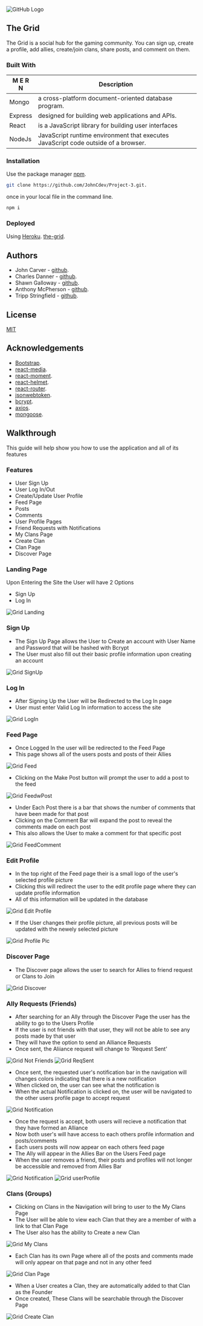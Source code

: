 ![GitHub Logo](/client/src/images/Logos/grid.png)
## The Grid
The Grid is a social hub for the gaming community. You can sign up, create a profile, 
add allies, create/join clans, share posts, and comment on them. 

### Built With
M E R N  | Description
------------- | -------------
Mongo  | a cross-platform document-oriented database program.
Express  | designed for building web applications and APIs.
React  | is a JavaScript library for building user interfaces
NodeJs  | JavaScript runtime environment that executes JavaScript code outside of a browser.

### Installation
Use the package manager [npm](https://www.npmjs.com/).
```bash
git clone https://github.com/JohnCdev/Project-3.git.
```
once in your local file in the command line.
```bash
npm i 
```
### Deployed
Using [Heroku](https://www.heroku.com/).
[the-grid](https://the-grid.herokuapp.com/).

## Authors
* John Carver - [github](https://github.com/JohnCdev).
* Charles Danner - [github](https://github.com/charlesdanner).
* Shawn Galloway - [github](https://github.com/shawngway).
* Anthony McPherson - [github](https://github.com/AQM28202).
* Tripp Stringfield - [github](https://github.com/jastring1).

## License
[MIT](https://choosealicense.com/licenses/mit/)

## Acknowledgements
* [Bootstrap](https://getbootstrap.com/).
* [react-media](https://www.npmjs.com/package/react-media).
* [react-moment](https://www.npmjs.com/package/react-moment).
* [react-helmet](https://www.npmjs.com/package/react-helmet).
* [react-router](https://www.npmjs.com/package/react-router).
* [jsonwebtoken](https://www.npmjs.com/package/jsonwebtoken).
* [bcrypt](https://www.npmjs.com/package/bcrypt).
* [axios](https://www.npmjs.com/package/axios).
* [mongoose](https://www.npmjs.com/package/mongoose).

## Walkthrough
This guide will help show you how to use the application and all of its features

### Features
* User Sign Up
* User Log In/Out
* Create/Update User Profile
* Feed Page
* Posts
* Comments
* User Profile Pages
* Friend Requests with Notifications
* My Clans Page
* Create Clan
* Clan Page
* Discover Page

### Landing Page

Upon Entering the Site the User will have 2 Options

* Sign Up 
* Log In

![Grid Landing](/client/src/images/Walkthrough/grid_landing.JPG)

### Sign Up

* The Sign Up Page allows the User to Create an account with User Name and Password that will be hashed with Bcrypt
* The User must also fill out their basic profile information upon creating an account

![Grid SignUp](/client/src/images/Walkthrough/grid_singup.JPG)

### Log In

* After Signing Up the User will be Redirected to the Log In page
* User must enter Valid Log In information to access the site

![Grid LogIn](/client/src/images/Walkthrough/grid_login.JPG)

### Feed Page

* Once Logged In the user will be redirected to the Feed Page
* This page shows all of the users posts and posts of their Allies

![Grid Feed](/client/src/images/Walkthrough/grid_feed.JPG)

* Clicking on the Make Post button will prompt the user to add a post to the feed

![Grid FeedwPost](/client/src/images/Walkthrough/grid_feedwithpost.JPG)

* Under Each Post there is a bar that shows the number of comments that have been made for that post
* Clicking on the Comment Bar will expand the post to reveal the comments made on each post
* This also allows the User to make a comment for that specific post

![Grid FeedComment](/client/src/images/Walkthrough/grid_feedcomment.JPG)

### Edit Profile

* In the top right of the Feed page their is a small logo of the user's selected profile picture
* Clicking this will redirect the user to the edit profile page where they can update profile information
* All of this information will be updated in the database 

![Grid Edit Profile](/client/src/images/Walkthrough/grid_editprofile.JPG)

* If the User changes their profile picture, all previous posts will be updated with the newely selected picture

![Grid Profile Pic](/client/src/images/Walkthrough/grid_editprofilepic.JPG)

### Discover Page

* The Discover page allows the user to search for Allies to friend request or Clans to Join

![Grid Discover](/client/src/images/Walkthrough/grid_discover.JPG)

### Ally Requests (Friends)

* After searching for an Ally through the Discover Page the user has the ability to go to the Users Profile
* If the user is not friends with that user, they will not be able to see any posts made by that user
* They will have the option to send an Alliance Requests
* Once sent, the Aliiance request will change to 'Request Sent'

![Grid Not Friends](/client/src/images/Walkthrough/grid_notfriendswith.JPG)
![Grid ReqSent](/client/src/images/Walkthrough/grid_requestsent.JPG)

* Once sent, the requested user's notification bar in the navigation will changes colors indicating that there is a new notification
* When clicked on, the user can see what the notification is
* When the actual Notification is clicked on, the user will be navigated to the other users profile page to accept request

![Grid Notification](/client/src/images/Walkthrough/grid_notification.JPG)

* Once the request is accept, both users will recieve a notification that they have formed an Alliance
* Now both user's will have access to each others profile information and posts/comments
* Each users posts will now appear on each others feed page
* The Ally will appear in the Allies Bar on the Users Feed page 
* When the user removes a friend, their posts and profiles will not longer be accessible and removed from Allies Bar

![Grid Notification](/client/src/images/Walkthrough/grid_notification2.JPG)
![Grid userProfile](/client/src/images/Walkthrough/grid_userprofile.JPG)

### Clans (Groups)

* Clicking on Clans in the Navigation will bring to user to the My Clans Page
* The User will be able to view each Clan that they are a member of with a link to that Clan Page
* The User also has the ability to Create a new Clan

![Grid My Clans](/client/src/images/Walkthrough/grid_myclans.JPG)

* Each Clan has its own Page where all of the posts and comments made will only appear on that page and not in any other feed

![Grid Clan Page](/client/src/images/Walkthrough/grid_clanwithpost.JPG)

* When a User creates a Clan, they are automatically added to that Clan as the Founder
* Once created, These Clans will be searchable through the Discover Page

![Grid Create Clan](/client/src/images/Walkthrough/grid_createclan.JPG)
















